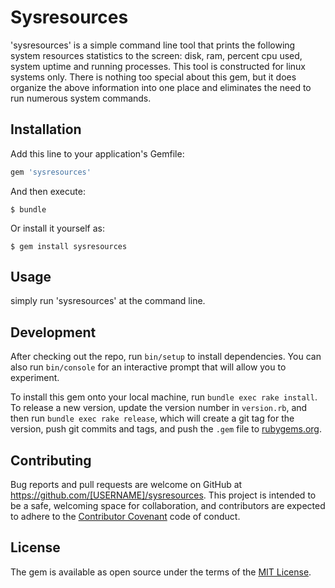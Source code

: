 # Sysresources

'sysresources' is a simple command line tool that prints the following system resources statistics to the screen: disk, ram, percent cpu used, system uptime and running processes.  This tool is constructed for linux systems only. There is nothing too special about this gem, but it does organize the above information into one place and eliminates the need to run numerous system commands.    
## Installation

Add this line to your application's Gemfile:

```ruby
gem 'sysresources'
```

And then execute:

    $ bundle

Or install it yourself as:

    $ gem install sysresources

## Usage

simply run 'sysresources' at the command line.    

## Development

After checking out the repo, run `bin/setup` to install dependencies. You can also run `bin/console` for an interactive prompt that will allow you to experiment.

To install this gem onto your local machine, run `bundle exec rake install`. To release a new version, update the version number in `version.rb`, and then run `bundle exec rake release`, which will create a git tag for the version, push git commits and tags, and push the `.gem` file to [rubygems.org](https://rubygems.org).

## Contributing

Bug reports and pull requests are welcome on GitHub at https://github.com/[USERNAME]/sysresources. This project is intended to be a safe, welcoming space for collaboration, and contributors are expected to adhere to the [Contributor Covenant](http://contributor-covenant.org) code of conduct.


## License

The gem is available as open source under the terms of the [MIT License](http://opensource.org/licenses/MIT).

